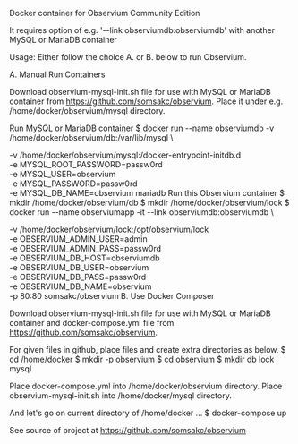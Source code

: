Docker container for Observium Community Edition

It requires option of e.g. '--link observiumdb:observiumdb' with another MySQL or MariaDB container

Usage:
Either follow the choice A. or B. below to run Observium.

A. Manual Run Containers

Download observium-mysql-init.sh file for use with MySQL or MariaDB container from https://github.com/somsakc/observium. Place it under e.g. /home/docker/observium/mysql directory.

Run MySQL or MariaDB container
$ docker run --name observiumdb -v /home/docker/observium/db:/var/lib/mysql \

 -v /home/docker/observium/mysql:/docker-entrypoint-initdb.d \
 -e MYSQL_ROOT_PASSWORD=passw0rd \
 -e MYSQL_USER=observium \
 -e MYSQL_PASSWORD=passw0rd \
 -e MYSQL_DB_NAME=observium mariadb
Run this Observium container
$ mkdir /home/docker/observium/db
$ mkdir /home/docker/observium/lock
$ docker run --name observiumapp -it --link observiumdb:observiumdb \

 -v /home/docker/observium/lock:/opt/observium/lock \
 -e OBSERVIUM_ADMIN_USER=admin \
 -e OBSERVIUM_ADMIN_PASS=passw0rd \
 -e OBSERVIUM_DB_HOST=observiumdb \
 -e OBSERVIUM_DB_USER=observium \
 -e OBSERVIUM_DB_PASS=passw0rd \
 -e OBSERVIUM_DB_NAME=observium \
 -p 80:80 somsakc/observium
B. Use Docker Composer

Download observium-mysql-init.sh file for use with MySQL or MariaDB container and docker-compose.yml file from https://github.com/somsakc/observium.

For given files in github, place files and create extra directories as below.
$ cd /home/docker
$ mkdir -p observium
$ cd observium
$ mkdir db lock mysql

Place docker-compose.yml into /home/docker/observium directory.
Place observium-mysql-init.sh into /home/docker/mysql directory.

And let's go on current directory of /home/docker ...
$ docker-compose up

See source of project at https://github.com/somsakc/observium
